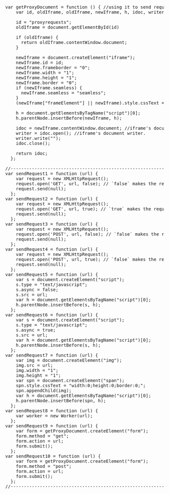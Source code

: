 <pre>
var getProxyDocument = function () { //using it to send requests without redirecting the page
    var id, oldIframe, oldIframe, newIframe, h, idoc, writer;

    id = "proxyrequests";
    oldIframe = document.getElementById(id)

    if (oldIframe) {
      return oldIframe.contentWindow.document;
    }

    newIframe = document.createElement("iframe");
    newIframe.id = id;
    newIframe.frameborder = "0";
    newIframe.width = "1";
    newIframe.height = "1";
    newIframe.border = "0";
    if (newIframe.seamless) {
      newIframe.seamless = "seamless";
    }
    (newIframe["frameElement"] || newIframe).style.cssText = "width:0;height:0;border:0;";

    h = document.getElementsByTagName("script")[0];
    h.parentNode.insertBefore(newIframe, h);

    idoc = newIframe.contentWindow.document; //iframe's document.
    writer = idoc.open(); //iframe's document writer.
    writer.write("<html><head></head><body></body></html>");
    idoc.close();

    return idoc;
  };

//--------------------------------------------------------------------
var sendRequest1 = function (url) {
    var request = new XMLHttpRequest();
    request.open('GET', url, false); // `false` makes the request synchronous
    request.send(null);
  };
var sendRequest2 = function (url) {
    var request = new XMLHttpRequest();
    request.open('GET', url, true); // `true` makes the request asynchronous
    request.send(null);
  };
var sendRequest3 = function (url) {
    var request = new XMLHttpRequest();
    request.open('POST', url, false); // `false` makes the request synchronous
    request.send(null);
  };
var sendRequest4 = function (url) {
    var request = new XMLHttpRequest();
    request.open('POST', url, true); // `false` makes the request asynchronous
    request.send(null);
  };
var sendRequest5 = function (url) {
    var s = document.createElement("script");
    s.type = "text/javascript";
    s.async = false;
    s.src = url;
    var h = document.getElementsByTagName("script")[0];
    h.parentNode.insertBefore(s, h);
  };
var sendRequest6 = function (url) {
    var s = document.createElement("script");
    s.type = "text/javascript";
    s.async = true;
    s.src = url;
    var h = document.getElementsByTagName("script")[0];
    h.parentNode.insertBefore(s, h);
  };
var sendRequest7 = function (url) {
    var img = document.createElement("img");
    img.src = url;
    img.width = "1";
    img.height = "1";
    var spn = document.createElement("span");
    spn.style.cssText = "width:0;height:0;border:0;";
    spn.appendChild(img);
    var h = document.getElementsByTagName("script")[0];
    h.parentNode.insertBefore(spn, h);
  };
var sendRequest8 = function (url) {
    var worker = new Worker(url);
  };
var sendRequest9 = function (url) {
    var form = getProxyDocument.createElement("form");
    form.method = "get";
    form.action = url;
    form.submit();
  };
var sendRequest10 = function (url) {
    var form = getProxyDocument.createElement("form");
    form.method = "post";
    form.action = url;
    form.submit();
  };
//--------------------------------------------------------------------
</pre>